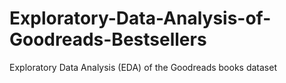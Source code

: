 # Exploratory-Data-Analysis-of-Goodreads-Bestsellers
 Exploratory Data Analysis (EDA) of the Goodreads books dataset
